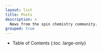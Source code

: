 ```yaml
---
layout: list
title: Posts
description: >
  News from the spin chemistry community.
grouped: true
---
```

- Table of Contents
{:toc .large-only}